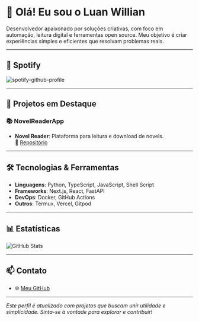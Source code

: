 # 👋 Olá! Eu sou o Luan Willian

Desenvolvedor apaixonado por soluções criativas, com foco em automação, leitura digital e ferramentas open source. Meu objetivo é criar experiências simples e eficientes que resolvam problemas reais.

---

## 🎼 Spotify

![spotify-github-profile](https://spotify-github-profile.kittinanx.com/api/view?uid=31z7ojmfde6ue5wez4av4mmmjpxe&cover_image=true&theme=novatorem&show_offline=false&background_color=030303&interchange=false&bar_color=53b14f&bar_color_cover=false)

---

## 🚀 Projetos em Destaque

### 📚 NovelReaderApp
- **Novel Reader**: Plataforma para leitura e download de novels.  
  🔗 [Repositório](https://github.com/luanwillianzh/NovelReaderApp)

---

## 🛠️ Tecnologias & Ferramentas

- **Linguagens**: Python, TypeScript, JavaScript, Shell Script
- **Frameworks**: Next.js, React, FastAPI
- **DevOps**: Docker, GitHub Actions
- **Outros**: Termux, Vercel, Gitpod

---

## 📊 Estatísticas

![GitHub Stats](https://github-readme-stats.vercel.app/api?username=luanwillianzh&show_icons=true&theme=radical)


---

## 📫 Contato

- 🌐 [Meu GitHub](https://github.com/luanwillianzh)

---

*Este perfil é atualizado com projetos que buscam unir utilidade e simplicidade. Sinta-se à vontade para explorar e contribuir!*
